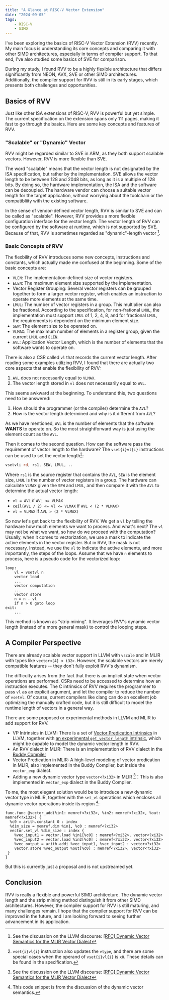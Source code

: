 ```yaml
---
title: "A Glance at RISC-V Vector Extension"
date: "2024-09-05"
tags:
    - RISC-V
    - SIMD
---
```


I've been exploring the basics of RISC-V Vector Extension (RVV) recently. My
main focus is understanding its core concepts and comparing it with other SIMD
architectures, especially in terms of compiler support. To that end, I've also
studied some basics of SVE for comparison.

During my study, I found RVV to be a highly flexible architecture that differs
significantly from NEON, AVX, SVE or other SIMD architectures. Additionally, the
compiler support for RVV is still in its early stages, which presents both
challenges and opportunities.

## Basics of RVV

Just like other ISA extensions of RISC-V, RVV is powerful but yet simple. The
current specification on the extension spans only 111 pages, making it fast to
go through the basics. Here are some key concepts and features of RVV.

### "Scalable" or "Dynamic" Vector

RVV might be regarded similar to SVE in ARM, as they both support scalable
vectors. However, RVV is more flexible than SVE.

The word "scalable" means that the vector length is not designated by the ISA
specification, but rather by the implementation. SVE allows the vector length to
be between 128 and 2048 bits, as long as it is a multiple of 128 bits. By doing
so, the hardware implementation, the ISA and the software can be decoupled. The
hardware vendor can choose a suitable vector length for the target application,
without worrying about the toolchain or the compatibliity with the existing
software.

In the sense of vendor-defined vector length, RVV is similar to SVE and can be
called as "scalable". However, RVV provides a more flexible configuration
interface for the vector length. The vector length of RVV can be configured by
the software at runtime, which is not supported by SVE. Because of that, RVV is
sometimes regarded as "dynamic"-length vector [^1].

### Basic Concepts of RVV

The flexbility of RVV introduces some new concepts, instructions and constants,
which actually made me confused at the beginning. Some of the basic concepts
are:

- `VLEN`: The implementation-defined size of vector registers.
- `ELEN`: The maximum element size supported by the implementation.
- Vector Register Grouping: Several vector registers can be grouped together to
  form a larger vector register, which enables an instruction to operate more
  elements at the same time.
- `LMUL`: The number of vector registers in a group. This multiplier can also
  be fractional. According to the specification, for non-frational `LMUL`, the
  implementation must support `LMUL` of 1, 2, 4, 8, and for fractional `LMUL`,
  the requirements is dependent on the minimum element size.
- `SEW`: The element size to be operated on.
- `VLMAX`: The maximum number of elements in a register group, given the current
  `LMUL` and `ELEN`.
- `AVL`: Application Vector Length, which is the number of elements that the
  software wants to operate on.

There is also a CSR called `vl` that records the current vector length. After
reading some examples utilizing RVV, I found that there are actually two core
aspects that enable the flexibility of RVV:

1. `AVL` does not necessarily equal to `VLMAX`.
2. The vector length stored in `vl` does not necessarily equal to `AVL`.

This seems awkward at the beginning. To understand this, two questions need to
be answered:

1. How should the programmer (or the compiler) determine the `AVL`?
2. How is the vector length determined and why is it different from `AVL`?

As we have mentioned, `AVL` is the number of elements that the software
**WANTS** to operate on. So the most straightforward way is just using the
element count as the `AVL`.

Then it comes to the second question. How can the software pass the requirement
of vector length to the hardware? The `vset{i}vl{i}` instructions can be used to
set the vector length[^2]:

```asm
vsetvli rd, rs1, SEW, LMUL, ..
```

Where `rs1` is the source register that contains the `AVL`, `SEW` is the element
size, `LMUL` is the number of vector registers in a group. The hardware can
calculate `VLMAX` given the `SEW` and `LMUL`, and then compare it with the `AVL`
to determine the actual vector length:

- `vl = AVL` if `AVL <= VLMAX`
- `ceil(AVL / 2) <= vl <= VLMAX` if `AVL < (2 * VLMAX)`
- `vl = VLMAX` if `AVL > (2 * VLMAX)`

So now let's get back to the flexibility of RVV. We get a `vl` by telling the
hardware how much elements we want to process. And what's next? The `vl` may not
be what we want, so how do we proceed with the computation? Usually, when it
comes to vectorization, we use a mask to indicate the active elements in the
vector register. But in RVV, the mask is not necessary. Instead, we use the `vl`
to indicate the active elements, and more importantly, the steps of the loops.
Assume that we have `n` elements to process, here is a pseudo code for the
vectorized loop:

```plain
loop:
    vl = vsetvl n
    vector load
    ...
    vector computation
    ...
    vector store
    n = n - vl
    if n > 0 goto loop
exit:
    ...
```

This method is known as "strip mining". It leverages RVV's dynamic vector length
(instead of a more general mask) to control the looping steps.

## A Compiler Perspective

There are already scalable vector support in LLVM with `vscale` and in MLIR with
types like `vector<[4] x i32>`. However, the scalable vectors are merely
compatible features -- they don't fully exploit RVV's dynamism.

The difficulty arises from the fact that there is an implicit state when vector
operations are performed. CSRs need to be accessed to determine how an
instruction executes. The C intrinsics of RVV requires the programmer to pass
`vl` as an explicit argument, and let the compiler to reduce the number of
`vsetvl`. Of course, current compilers like clang can do an excellent job
optimizing the manually crafted code, but it is still difficult to model the
runtime length of vectors in a general way.

There are some proposed or experimental methods in LLVM and MLIR to add support
for RVV.

- VP Intrinsics in LLVM: There is a set of
  [Vector Predication Intrinsics](https://llvm.org/docs/LangRef.html#vector-predication-intrinsics)
  in LLVM, together with
  [an experimental `get_vector_length` intrinsic](https://llvm.org/docs/LangRef.html#llvm-experimental-get-vector-length-intrinsic),
  which might be capable to model the dynamic vector length in RVV.
- An RVV dialect in MLIR: There is an implementation of RVV dialect in the
  [Buddy Compiler](https://github.com/buddy-compiler/buddy-mlir)
- Vector Predication in MLIR: A high-level modeling of vector predication in
  MLIR, also implemented in the Buddy Compiler, but inside the `vector_exp`
  dialect.
- Adding a new dynamic vector type `vector<?xi32>` in MLIR [^1]：This is also
  implemented in `vector_exp` dialect in the Buddy Compiler.

To me, the most elegant solution would be to introduce a new dynamic vector type
in MLIR, together with the `set_vl` operations which encloses all dynamic vector
operations inside its region [^3]:

```plain
func.func @vector_add(%in1: memref<?xi32>, %in2: memref<?xi32>, %out: memref<?xi32>) {
  %c0 = arith.constant 0 : index  
  %dim_size = memref.dim %in1, %c0 : memref<?xi32>
  vector.set_vl %dim_size : index {
    %vec_input1 = vector.load %in1[%c0] : memref<?xi32>, vector<?xi32>
    %vec_input2 = vector.load %in2[%c0] : memref<?xi32>, vector<?xi32>
    %vec_output = arith.addi %vec_input1, %vec_input2 : vector<?xi32>
    vector.store %vec_output %out[%c0] : memref<?xi32>, vector<?xi32>
 }
}
```

But this is currently just a proposal and is not upstreamed yet.

## Conclusion

RVV is really a flexible and powerful SIMD architecture. The dynamic vector
length and the strip mining method distinguish it from other SIMD architectures.
However, the compiler support for RVV is still maturing, and many challenges
remain. I hope that the compiler support for RVV can be improved in the future,
and I am looking forward to seeing further advancement in its application.

[^1]: See the discussion on the LLVM discourse: [\[RFC\] Dynamic Vector
Semantics for the MLIR Vector
Dialect](https://discourse.llvm.org/t/rfc-dynamic-vector-semantics-for-the-mlir-vector-dialect/75704/4)

[^2]: `vset{i}vl{i}` instruction also updates the `vtype`, and there are some
special cases when the operand of `vset{i}vl{i}` is `x0`. These details can be
found in the specification.

[^3]: This code snippet is from the discussion of the dynamic vector semantics.
